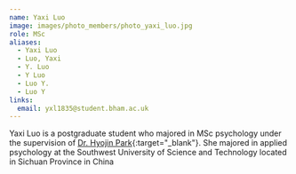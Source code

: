 ```yaml
---
name: Yaxi Luo
image: images/photo_members/photo_yaxi_luo.jpg
role: MSc
aliases:
  - Yaxi Luo
  - Luo, Yaxi 
  - Y. Luo
  - Y Luo
  - Luo Y.
  - Luo Y  
links:
  email: yxl1835@student.bham.ac.uk
---
```

Yaxi Luo is a postgraduate student who majored in MSc psychology under the supervision of [Dr. Hyojin Park](https://www.neureca.org/team/){:target="_blank"}. She majored in applied psychology at the Southwest University of Science and Technology located in Sichuan Province in China
